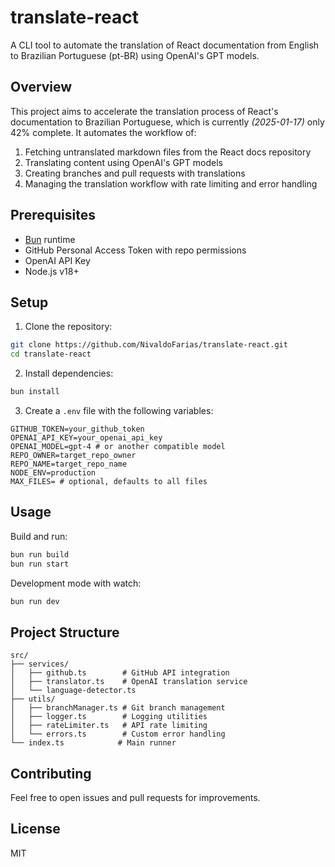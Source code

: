 # translate-react

A CLI tool to automate the translation of React documentation from English to Brazilian Portuguese (pt-BR) using OpenAI's GPT models.

## Overview

This project aims to accelerate the translation process of React's documentation to Brazilian Portuguese, which is currently *(2025-01-17)* only 42% complete. It automates the workflow of:

1. Fetching untranslated markdown files from the React docs repository
2. Translating content using OpenAI's GPT models
3. Creating branches and pull requests with translations
4. Managing the translation workflow with rate limiting and error handling

## Prerequisites

- [Bun](https://bun.sh) runtime
- GitHub Personal Access Token with repo permissions
- OpenAI API Key
- Node.js v18+

## Setup

1. Clone the repository:

```bash
git clone https://github.com/NivaldoFarias/translate-react.git
cd translate-react
```

2. Install dependencies:

```bash
bun install
```

3. Create a `.env` file with the following variables:

```env
GITHUB_TOKEN=your_github_token
OPENAI_API_KEY=your_openai_api_key
OPENAI_MODEL=gpt-4 # or another compatible model
REPO_OWNER=target_repo_owner
REPO_NAME=target_repo_name
NODE_ENV=production
MAX_FILES= # optional, defaults to all files
```

## Usage

Build and run:

```bash
bun run build
bun run start
```

Development mode with watch:

```bash
bun run dev
```

## Project Structure

```
src/
├── services/
│   ├── github.ts        # GitHub API integration
│   ├── translator.ts    # OpenAI translation service
│   └── language-detector.ts
├── utils/
│   ├── branchManager.ts # Git branch management
│   ├── logger.ts        # Logging utilities
│   ├── rateLimiter.ts   # API rate limiting
│   └── errors.ts        # Custom error handling
└── index.ts            # Main runner
```

## Contributing

Feel free to open issues and pull requests for improvements.

## License

MIT
